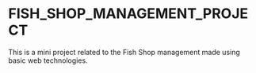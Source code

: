 # FISH_SHOP_MANAGEMENT_PROJECT
This is a mini project related to the Fish Shop management made using basic web technologies.
